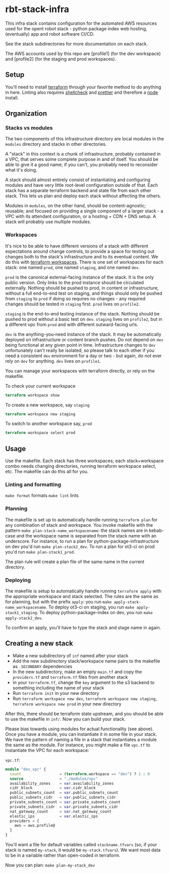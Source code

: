 # rbt-stack-infra

This infra stack contains configuration for the automated AWS resources used for the opent robot stack - python package index web hosting, (eventually) app and robot software CI/CD.

See the stack subdirectories for more documentation on each stack.

The AWS accounts used by this repo are [profile1] (for the dev workspace) and [profile2] (for the staging and prod workspaces).

## Setup

You'll need to install [terraform](https://www.terraform.io/) through your favorite method to do anything in here. Linting also requires [shellcheck](https://www.shellcheck.net/) and [prettier](https://prettier.io/) and therefore a [node](https://nodejs.org/en/) install.

## Organization

### Stacks vs modules

The two components of this infrastructure directory are local modules in the `modules` directory and stacks in other directories.

A "stack" in this context is a chunk of infrastructure, probably contained in a VPC, that serves some complete purpose in and of itself. You should be able to give it a good name; if you can't, you probably need to reconsider what it's doing.

A stack should almost entirely consist of instantiating and configuring modules and have very little root-level configuration outside of that. Each stack has a separate terraform backend and state file from each other stack. This lets us plan and deploy each stack without affecting the others.

Modules in `modules`, on the other hand, should be content-agnostic; reusable; and focused on providing a single component of a larger stack - a VPC with its attendant configuration, or a hosting + CDN + DNS setup. A stack will probably use multiple modules.

### Workspaces

It's nice to be able to have different versions of a stack with different expectations around change controls, to provide a space for testing out changes both to the stack's infrastructure and to its eventual content. We do this with [terraform workspaces](https://www.terraform.io/language/state/workspaces). There is one set of workspaces for each stack: one named `prod`, one named `staging`, and one named `dev`.

`prod` is the canonical external-facing instance of the stack. It is the only public version. Only links to the prod instance should be circulated externally. Nothing should be pushed to prod, in content or infrastructure, without a full end-to-end test on staging, and things should only be pushed from `staging` to `prod` if doing so requires no changes - any required changes should be tested in `staging` first. `prod` lives on `profile2`.

`staging` is the end-to-end testing instance of the stack. Nothing should be pushed to prod without a basic test on `dev`. `staging` lives on `profile2`, but in a different vpc from `prod` and with different outward-facing urls.

`dev` is the anything-you-need instance of the stack. It may be automatically deployed on infrastructure or content branch pushes. Do not depend on `dev` being functional at any given point in time. Infrastructure changes to `dev` unfortunately can't really be isolated, so please talk to each other if you need a consistent `dev` environment for a day or two - but again, do _not_ ever rely on `dev` for anything. `dev` lives on `profile1`.

You can manage your workspaces with terraform directly, or rely on the makefile.

To check your current workspace

```terraform
terraform workspace show
```

To create a new workspace, say `staging`

```terraform
terraform workspace new staging
```

To switch to another workspace say, `prod`

```terraform
terraform workspace select prod
```

## Usage

Use the makefile. Each stack has three workspaces; each stack+workspace combo needs changing directories, running terraform workspace select, etc. The makefile can do this all for you.

### Linting and formatting

`make format` formats
`make lint` lints

### Planning

The makefile is set up to automatically handle running `terraform plan` for any combination of stack and workspace. You invoke makefile with the pattern `make plan-stack-name_workspacename`: the stack names are in kebab-case and the workspace name is separated from the stack name with an underscore. For instance, to run a plan for python-package-infrastructure on dev you'd run `make plan-stack2_dev`. To run a plan for ot3-ci on prod you'd run `make plan-stack1_prod`.

The plan rule will create a plan file of the same name in the current directory.

### Deploying

The makefile is setup to automatically handle running `terraform apply` with the appropriate workspace and stack selected. The rules are the same as for planning, but with the prefix `apply`: you run `make apply-stack-name_workspacename`. To deploy ot3-ci on staging, you run `make apply-stack1_staging`. To deploy python-package-index on dev, you run `make apply-stack2_dev`.

To confirm an apply, you'll have to type the stack and stage name in again.

## Creating a new stack

- Make a new subdirectory of `inf` named after your stack
- Add the new subdirectory stack/workspace name pairs to the makefile as `.SECONDARY` dependencies
- In the new subdirectory, make an empty `main.tf` and copy the `providers.tf` and `terraform.tf` files from another stack
- In your `terraform.tf`, change the `key` argument to the s3 backend to something including the name of your stack
- Run `terraform init` in your new directory
- Run `terraform workspace new dev`, `terraform workspace new staging`, `terraform workspace new prod` in your new directory

After this, there should be terraform state upstream, and you should be able to use the makefile in `inf/`. Now you can build your stack.

Please bias towards using modules for actual functionality (see above). Once you have a module, you can instantiate it in some file in your stack. We have the pattern of naming a file in a stack that instantiates a module the same as the module. For instance, you might make a file `vpc.tf` to instantiate the VPC for each workspace:

`vpc.tf`:

```terraform
module "dev_vpc" {
  count                 = (terraform.workspace == "dev") ? 1 : 0
  source                = "./modules/vpc"
  availability_zones    = var.availability_zones
  cidr_block            = var.cidr_block
  public_subnets_count  = var.public_subnets_count
  public_subnets_cidr   = var.public_subnets_cidr
  private_subnets_count = var.private_subnets_count
  private_subnets_cidr  = var.private_subnets_cidr
  nat_gateway_count     = var.nat_gateway_count
  elastic_ips           = var.elastic_ips
  providers = {
    aws = aws.profile@
  }
}
```

You'll want a file for default variables called `stackname.tfvars` (so, if your stack is named `my-stack`, it would be `my-stack.tfvars`). We want most data to be in a variable rather than open-coded in terraform.

Now you can plan:
`make plan-my-stack_dev`
